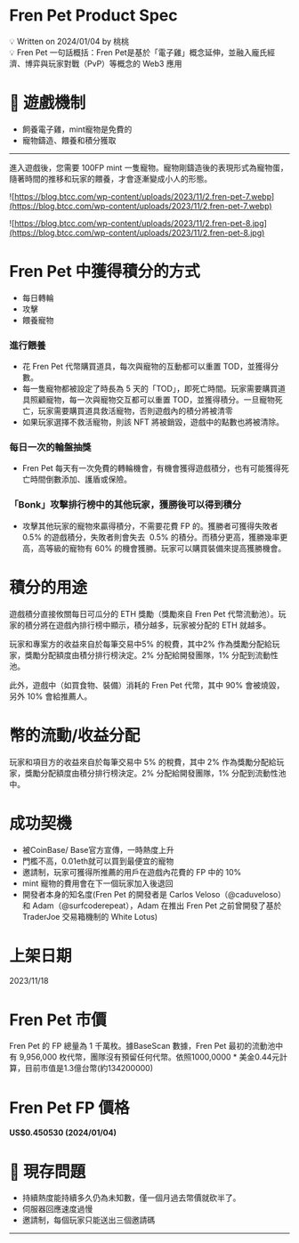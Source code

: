 # Fren Pet Product Spec

<aside>
💡 Written on 2024/01/04 by 桃桃

</aside>

<aside>
💡 Fren Pet 一句話概括：Fren Pet是基於「電子雞」概念延伸，並融入龐氏經濟、博弈與玩家對戰（PvP）等概念的 Web3 應用

</aside>

# 🤳 遊戲機制

- 飼養電子雞，mint寵物是免費的
- 寵物鑄造、餵養和積分獲取

---

進入遊戲後，您需要 100FP mint 一隻寵物。寵物剛鑄造後的表現形式為寵物蛋，隨著時間的推移和玩家的餵養，才會逐漸變成小人的形態。

![https://blog.btcc.com/wp-content/uploads/2023/11/2.fren-pet-7.webp](https://blog.btcc.com/wp-content/uploads/2023/11/2.fren-pet-7.webp)

![https://blog.btcc.com/wp-content/uploads/2023/11/2.fren-pet-8.jpg](https://blog.btcc.com/wp-content/uploads/2023/11/2.fren-pet-8.jpg)

# Fren Pet 中獲得積分的方式

- 每日轉輪
- 攻擊
- 餵養寵物

### 進行餵養

- 花 Fren Pet 代幣購買道具，每次與寵物的互動都可以重置 TOD，並獲得分數。
- 每一隻寵物都被設定了時長為 5 天的「TOD」，即死亡時間。玩家需要購買道具照顧寵物，每一次與寵物交互都可以重置 TOD，並獲得積分。一旦寵物死亡，玩家需要購買道具救活寵物，否則遊戲內的積分將被清零
- 如果玩家選擇不救活寵物，則該 NFT 將被銷毀，遊戲中的點數也將被清除。

### 每日一次的輪盤抽獎

- Fren Pet 每天有一次免費的轉輪機會，有機會獲得遊戲積分，也有可能獲得死亡時間倒數添加、護盾或保險。

### 「Bonk」攻擊排行榜中的其他玩家，獲勝後可以得到積分

- 攻擊其他玩家的寵物來贏得積分，不需要花費 FP 的。獲勝者可獲得失敗者 0.5% 的遊戲積分，失敗者則會失去  0.5% 的積分。而積分更高，獲勝幾率更高，高等級的寵物有 60% 的機會獲勝。玩家可以購買裝備來提高獲勝機會。

# 積分的用途

遊戲積分直接攸關每日可瓜分的 ETH 獎勵（獎勵來自 Fren Pet 代幣流動池）。玩家的積分將在遊戲內排行榜中顯示，積分越多，玩家被分配的 ETH 就越多。

玩家和專案方的收益來自於每筆交易中5% 的稅費，其中2% 作為獎勵分配給玩家，獎勵分配額度由積分排行榜決定。2% 分配給開發團隊，1% 分配到流動性池。

此外，遊戲中（如買食物、裝備）消耗的 Fren Pet 代幣，其中 90% 會被燒毀，另外 10% 會給推薦人。

# 幣的流動/收益分配

玩家和項目方的收益來自於每筆交易中 5% 的稅費，其中 2% 作為獎勵分配給玩家，獎勵分配額度由積分排行榜決定。2% 分配給開發團隊，1% 分配到流動性池中。

# 成功契機

- 被CoinBase/ Base官方宣傳，一時熱度上升
- 門檻不高，0.01eth就可以買到最便宜的寵物
- 邀請制，玩家可獲得所推薦的用戶在遊戲內花費的 FP 中的 10%
- mint 寵物的費用會在下一個玩家加入後退回
- 開發者本身的知名度(Fren Pet 的開發者是 Carlos Veloso（@caduveloso）和 Adam（@surfcoderepeat），Adam 在推出 Fren Pet 之前曾開發了基於 TraderJoe 交易箱機制的 White Lotus)

# 上架日期

2023/11/18

# Fren Pet 市價

Fren Pet 的 FP 總量為 1 千萬枚。據BaseScan 數據，Fren Pet 最初的流動池中有 9,956,000 枚代幣，團隊沒有預留任何代幣。依照1000,0000 * 美金0.44元計算，目前市值是1.3億台幣(約134200000)

# **Fren Pet FP 價格**

**US$0.450530 (2024/01/04)**

# 👀 現存問題

- 持續熱度能持續多久仍為未知數，僅一個月過去幣價就砍半了。
- 伺服器回應速度過慢
- 邀請制，每個玩家只能送出三個邀請碼

---